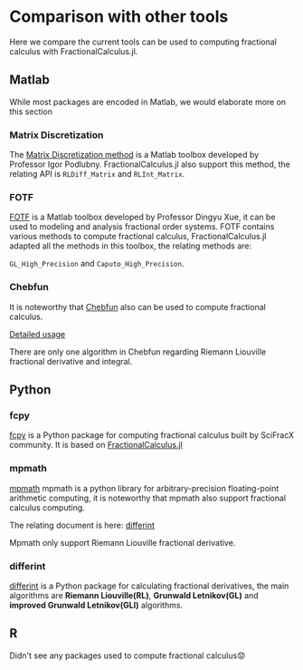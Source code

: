 # Comparison with other tools

Here we compare the current tools can be used to computing fractional calculus with FractionalCalculus.jl.

## Matlab

While most packages are encoded in Matlab, we would elaborate more on this section

### Matrix Discretization

The [Matrix Discretization method](https://www.mathworks.com/matlabcentral/fileexchange/22071-matrix-approach-to-discretization-of-odes-and-pdes-of-arbitrary-real-order) is a Matlab toolbox developed by Professor Igor Podlubny. FractionalCalculus.jl also support this method, the relating API is ```RLDiff_Matrix``` and ```RLInt_Matrix```.

### FOTF

[FOTF](https://www.mathworks.com/matlabcentral/fileexchange/60874-fotf-toolbox) is a Matlab toolbox developed by Professor Dingyu Xue, it can be used to modeling and analysis fractional order systems. FOTF contains various methods to compute fractional calculus, FractionalCalculus.jl adapted all the methods in this toolbox, the relating methods are:

```GL_High_Precision``` and ```Caputo_High_Precision```.

### Chebfun

It is noteworthy that [Chebfun](https://www.chebfun.org/) also can be used to compute fractional calculus.

[Detailed usage](https://www.mathworks.com/matlabcentral/mlc-downloads/downloads/submissions/23972/versions/22/previews/chebfun/examples/integro/html/FracCalc.html)

There are only one algorithm in Chebfun regarding Riemann Liouville fractional derivative and integral.

## Python

### fcpy

[fcpy](https://github.com/SciFracX/fcpy) is a Python package for computing fractional calculus built by SciFracX community. It is based on [FractionalCalculus.jl](https://github.com/SciFracX/FractionalCalculus.jl)

### mpmath

[mpmath](https://github.com/fredrik-johansson/mpmath) mpmath is a python library for arbitrary-precision floating-point arithmetic computing, it is noteworthy that mpmath also support fractional calculus computing.

The relating document is here: [differint](https://mpmath.org/doc/current/calculus/differentiation.html#fractional-derivatives-differintegration-differint)

Mpmath only support Riemann Liouville fractional derivative.

### differint

[differint](https://github.com/differint/differint) is a Python package for calculating fractional derivatives, the main algorithms are **Riemann Liouville(RL)**, **Grunwald Letnikov(GL)** and  **improved Grunwald Letnikov(GLI)** algorithms.

## R

Didn't see any packages used to compute fractional calculus😟